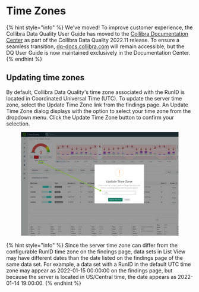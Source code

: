 # Time Zones

{% hint style="info" %}
We've moved! To improve customer experience, the Collibra Data Quality User Guide has moved to the [Collibra Documentation Center](https://productresources.collibra.com/docs/collibra/latest/Content/DataQuality/LabelingTraining/Time%20Zones.htm) as part of the Collibra Data Quality 2022.11 release. To ensure a seamless transition, [dq-docs.collibra.com](http://dq-docs.collibra.com/) will remain accessible, but the DQ User Guide is now maintained exclusively in the Documentation Center.
{% endhint %}

## Updating time zones

By default, Collibra Data Quality's time zone associated with the RunID is located in Coordinated Universal Time (UTC). To update the server time zone, select the Update Time Zone link from the findings page. An Update Time Zone dialog displays with the option to select your time zone from the dropdown menu. Click the Update Time Zone button to confirm your selection.&#x20;

<figure><img src="../.gitbook/assets/dq-update-time-zone.png" alt=""><figcaption></figcaption></figure>

{% hint style="info" %}
Since the server time zone can differ from the configurable RunID time zone on the findings page, data sets in List View may have different dates than the date listed on the findings page of the same data set. For example, a data set with a RunID in the default UTC time zone may appear as 2022-01-15 00:00:00 on the findings page, but because the server is located in US/Central time, the date appears as 2022-01-14 19:00:00.
{% endhint %}
